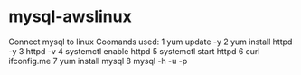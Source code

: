 # mysql-awslinux
Connect mysql to linux 
Coomands used:
  1  yum update -y
    2  yum install httpd -y
    3  httpd -v
    4  systemctl enable httpd
    5  systemctl start httpd
    6  curl ifconfig.me
    7  yum install mysql
    8 mysql -h<database end pointlink> -u <your database username> -p
  
